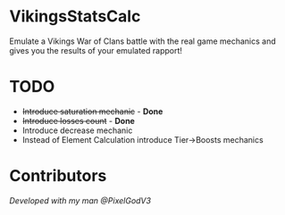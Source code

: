 # VikingsStatsCalc
Emulate a Vikings War of Clans battle with the real game mechanics and gives you the results of your emulated rapport!

# TODO
- ~~Introduce saturation mechanic~~ - **Done**
- ~~Introduce losses count~~ - **Done**
- Introduce decrease mechanic
- Instead of Element Calculation introduce Tier->Boosts mechanics

# Contributors
_Developed with my man @PixelGodV3_


